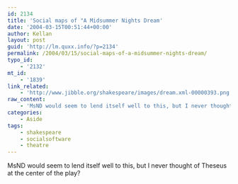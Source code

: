 ```yaml
---
id: 2134
title: 'Social maps of "A Midsummer Nights Dream'
date: '2004-03-15T00:51:44+00:00'
author: Kellan
layout: post
guid: 'http://lm.quxx.info/?p=2134'
permalink: /2004/03/15/social-maps-of-a-midsummer-nights-dream/
typo_id:
    - '2132'
mt_id:
    - '1839'
link_related:
    - 'http://www.jibble.org/shakespeare/images/dream.xml-00000393.png'
raw_content:
    - 'MsND would seem to lend itself well to this, but I never thought of Theseus at the center of the play?'
categories:
    - Aside
tags:
    - shakespeare
    - socialsoftware
    - theatre
---
```


MsND would seem to lend itself well to this, but I never thought of Theseus at the center of the play?